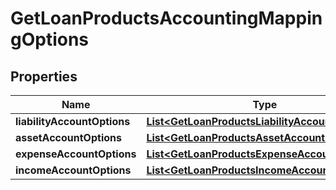 
# GetLoanProductsAccountingMappingOptions

## Properties
Name | Type | Description | Notes
------------ | ------------- | ------------- | -------------
**liabilityAccountOptions** | [**List&lt;GetLoanProductsLiabilityAccountOptions&gt;**](GetLoanProductsLiabilityAccountOptions.md) |  |  [optional]
**assetAccountOptions** | [**List&lt;GetLoanProductsAssetAccountOptions&gt;**](GetLoanProductsAssetAccountOptions.md) |  |  [optional]
**expenseAccountOptions** | [**List&lt;GetLoanProductsExpenseAccountOptions&gt;**](GetLoanProductsExpenseAccountOptions.md) |  |  [optional]
**incomeAccountOptions** | [**List&lt;GetLoanProductsIncomeAccountOptions&gt;**](GetLoanProductsIncomeAccountOptions.md) |  |  [optional]



